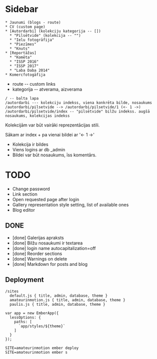 # Sidebar

``` plain
* Jaunumi (blogs - route)
* CV (custom page)
* [Autordarbi] (kolekciju kategorija -- [])
  * "Pilsētvide" (kolekcija -- "")
  * "Ielu fotogrāfija"
  * "Piezīmes"
  * "Knuts"
* [Reportāžas]
  * "Komēta"
  * "ISSP 2016"
  * "ISSP 2017"
  * "Laba Daba 2014"
* Komercfotogāfija
```

* route -- custom links
* kategorija -- atverama, aizverama

``` plain
/ -- balta lapa
/autordarbi --- kolekciju indekss, viena konkrēta bilde, nosaukums
/autordarbi/pilsetvide --> /autordarbi/pilsetvide/1 (<- 1 ->)
/autordarbi/pilsetvide/index -- "pilsētvide" bilžu indekss. augšā nosaukums, kolekcijas indekss
```

Kolekcijām var būt vairāki reprezentācijas stili.

Sākam ar index + pa vienai bildei ar '<- 1 ->'

* Kolekcija ir bildes
* Viens logins ar db _admin
* Bildei var būt nosaukums, īss komentārs.

# TODO

* Change password
* Link section
* Open requested page after login
* Gallery representation style setting, list of available ones
* Blog editor

## DONE

* [done] Galerijas apraksts
* [done] Bilžu nosaukumi ir textarea
* [done] login name autocapitalization=off
* [done] Reorder sections
* [done] Warnings on delete
* [done] Markdown for posts and blog

## Deployment

```
/sites
  default.js { title, admin, database, theme }
  amateurinmotion.js { title, admin, database, theme }
  paulis.js { title, admin, database, theme }

var app = new EmberApp({
  lessOptions: {
    paths: [
      `app/styles/${theme}`
    ]
  }
});

SITE=amateurinmotion ember deploy
SITE=amateurinmotion ember s
```
